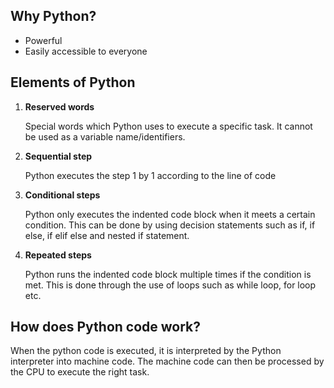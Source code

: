 ## Why Python?
- Powerful
- Easily accessible to everyone

## Elements of Python

  1. **Reserved words**
  
      Special words which Python uses to execute a specific task. It cannot be used as a variable name/identifiers.
  
  2.  **Sequential step**
  
      Python executes the step 1 by 1 according to the line of code
  
  3.  **Conditional steps**
  
      Python only executes the indented code block when it meets a certain condition. This can be done by using decision statements such as if, if else, if elif else and nested if statement.
  
  4.  **Repeated steps**
  
      Python runs the indented code block multiple times if the condition is met. This is done through the use of loops such as while loop, for loop etc.

  ## How does Python code work?
  When the python code is executed, it is interpreted by the Python interpreter into machine code. The machine code can then be processed by the CPU to execute the right task.
